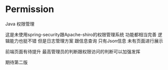 # Permission
Java 权限管理

这是未使用spring-security跟Apache-shiro的权限管理系统
功能都相当完善 逻辑能力也挺不错
但是日志管理方案 跟信息查询 只有Json信息 未有页面进行展示

前端页面有待提升
最高管理员的判断跟权限访问的判断可以加强发挥

期待第二版
